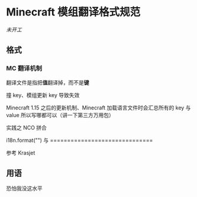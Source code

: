 # Minecraft 模组翻译格式规范

*未开工*

## 格式

### MC 翻译机制

翻译文件是指把**值**翻译掉，而不是**键**

撞 key、模组更新 key 导致失效

Minecraft 1.15 之后的更新机制、Minecraft 加载语言文件时会汇总所有的 key 与 value 所以写哪都可以（讲一下第三方万用包）

实践之 NCO 拼合

i18n.format("") 与 ==============================

参考 Krasjet

## 用语

恐怕我没这水平